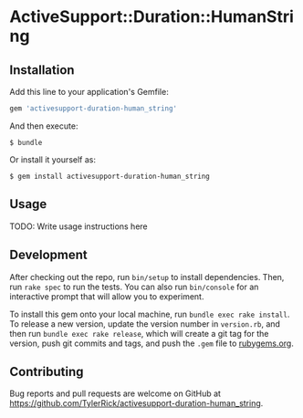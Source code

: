 # ActiveSupport::Duration::HumanString


## Installation

Add this line to your application's Gemfile:

```ruby
gem 'activesupport-duration-human_string'
```

And then execute:

    $ bundle

Or install it yourself as:

    $ gem install activesupport-duration-human_string

## Usage

TODO: Write usage instructions here

## Development

After checking out the repo, run `bin/setup` to install dependencies. Then, run `rake spec` to run the tests. You can also run `bin/console` for an interactive prompt that will allow you to experiment.

To install this gem onto your local machine, run `bundle exec rake install`. To release a new version, update the version number in `version.rb`, and then run `bundle exec rake release`, which will create a git tag for the version, push git commits and tags, and push the `.gem` file to [rubygems.org](https://rubygems.org).

## Contributing

Bug reports and pull requests are welcome on GitHub at https://github.com/TylerRick/activesupport-duration-human_string.
